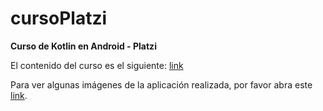 # cursoPlatzi

**Curso de Kotlin en Android - Platzi**

El contenido del curso es el siguiente: [link](https://platzi.com/clases/kotlin-android/ "link")

Para ver algunas imágenes de la aplicación realizada, por favor abra este [link](https://photos.app.goo.gl/9vQfouXhkdPaUMEz5 "link").
